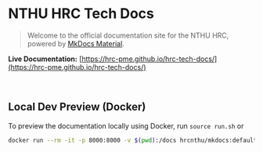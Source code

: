 # NTHU HRC Tech Docs

> Welcome to the official documentation site for the NTHU HRC, powered by [MkDocs Material](https://squidfunk.github.io/mkdocs-material/).

**Live Documentation:** [https://hrc-pme.github.io/hrc-tech-docs/](https://hrc-pme.github.io/hrc-tech-docs/)

</br>

## Local Dev Preview (Docker)

To preview the documentation locally using Docker, run `source run.sh` or 

```bash
docker run --rm -it -p 8000:8000 -v $(pwd):/docs hrcnthu/mkdocs:default
```